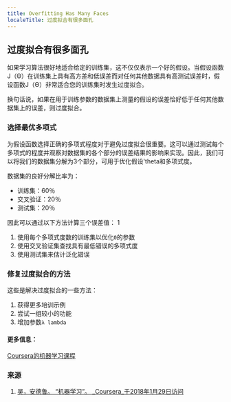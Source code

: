 ```yaml
---
title: Overfitting Has Many Faces
localeTitle: 过度拟合有很多面孔
---
```

## 过度拟合有很多面孔

如果学习算法很好地适合给定的训练集，这不仅仅表示一个好的假设。当假设函数J（Θ）在训练集上具有高方差和低误差而对任何其他数据具有高测试误差时，假设函数J（Θ）非常适合您的训练集时发生过度拟合。

换句话说，如果在用于训练参数的数据集上测量的假设的误差恰好低于任何其他数据集上的误差，则过度拟合。

### 选择最优多项式

为假设函数选择正确的多项式程度对于避免过度拟合很重要。这可以通过测试每个多项式的程度并观察对数据集的各个部分的误差结果的影响来实现。因此，我们可以将我们的数据集分解为3个部分，可用于优化假设'theta和多项式度。

数据集的良好分解比率为：

*   训练集：60％
*   交叉验证：20％
*   测试集：20％

因此可以通过以下方法计算三个误差值： 1

1.  使用每个多项式度数的训练集以优化`Θ`的参数
2.  使用交叉验证集查找具有最低错误的多项式度
3.  使用测试集来估计泛化错误

### 修复过度拟合的方法

这些是解决过度拟合的一些方法：

1.  获得更多培训示例
2.  尝试一组较小的功能
3.  增加参数`λ lambda`

#### 更多信息：

[Coursera的机器学习课程](https://www.coursera.org/learn/machine-learning)

### 来源

1.  [吴，安德鲁。 “机器学习”。 _Coursera_于2018年1月29日访问](https://www.coursera.org/learn/machine-learning)